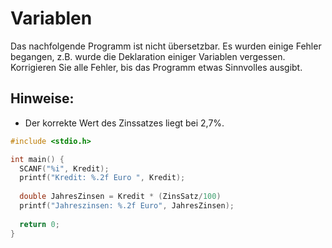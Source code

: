 # Variablen

Das nachfolgende Programm ist nicht übersetzbar.
Es wurden einige Fehler begangen, z.B. wurde die Deklaration einiger Variablen vergessen.
Korrigieren Sie alle Fehler, bis das Programm etwas Sinnvolles ausgibt.

## Hinweise:
- Der korrekte Wert des Zinssatzes liegt bei 2,7%.

```cpp
#include <stdio.h>

int main() {
  SCANF("%i", Kredit);
  printf("Kredit: %.2f Euro ", Kredit);
  
  double JahresZinsen = Kredit * (ZinsSatz/100)
  printf("Jahreszinsen: %.2f Euro", JahresZinsen);
  
  return 0;
}
```